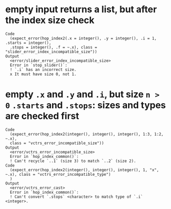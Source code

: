 # empty input returns a list, but after the index size check

    Code
      (expect_error(hop_index2(.x = integer(), .y = integer(), .i = 1, .starts = integer(),
      .stops = integer(), .f = ~.x), class = "slider_error_index_incompatible_size"))
    Output
      <error/slider_error_index_incompatible_size>
      Error in `stop_slider()`:
      ! `.i` has an incorrect size.
      x It must have size 0, not 1.

# empty `.x` and `.y` and `.i`, but size `n > 0` `.starts` and `.stops`: sizes and types are checked first

    Code
      (expect_error(hop_index2(integer(), integer(), integer(), 1:3, 1:2, ~.x),
      class = "vctrs_error_incompatible_size"))
    Output
      <error/vctrs_error_incompatible_size>
      Error in `hop_index_common()`:
      ! Can't recycle `..1` (size 3) to match `..2` (size 2).
    Code
      (expect_error(hop_index2(integer(), integer(), integer(), 1, "x", ~.x), class = "vctrs_error_incompatible_type")
      )
    Output
      <error/vctrs_error_cast>
      Error in `hop_index_common()`:
      ! Can't convert `.stops` <character> to match type of `.i` <integer>.

